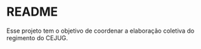 README
======

Esse projeto tem o objetivo de coordenar a elaboração coletiva do regimento do CEJUG.
